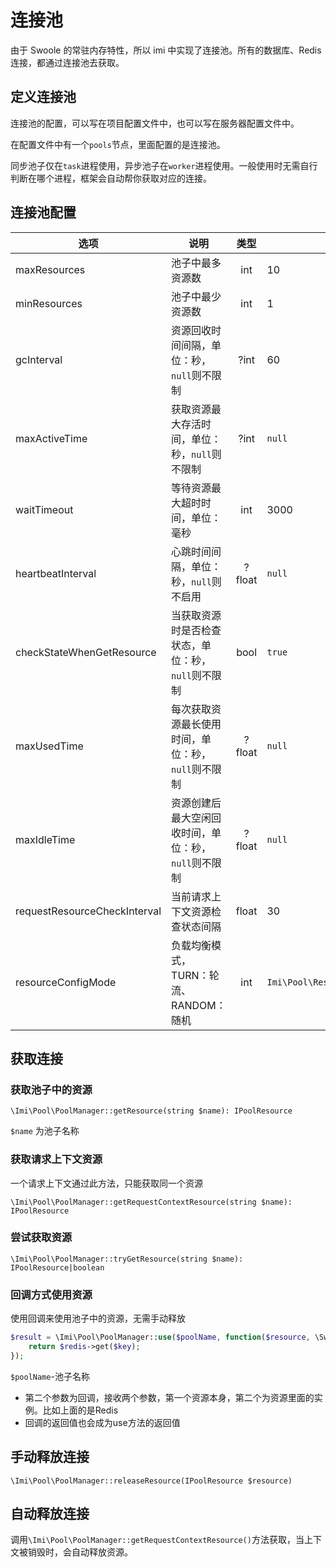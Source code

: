 # 连接池

由于 Swoole 的常驻内存特性，所以 imi 中实现了连接池。所有的数据库、Redis连接，都通过连接池去获取。

## 定义连接池

连接池的配置，可以写在项目配置文件中，也可以写在服务器配置文件中。

在配置文件中有一个`pools`节点，里面配置的是连接池。

同步池子仅在`task`进程使用，异步池子在`worker`进程使用。一般使用时无需自行判断在哪个进程，框架会自动帮你获取对应的连接。

## 连接池配置

| 选项                         | 说明                                                 | 类型   | 默认值                              |
|------------------------------|------------------------------------------------------|:------:|-------------------------------------|
| maxResources                 | 池子中最多资源数                                     | int    | 10                                  |
| minResources                 | 池子中最少资源数                                     | int    | 1                                   |
| gcInterval                   | 资源回收时间间隔，单位：秒，`null`则不限制           | ?int   | 60                                  |
| maxActiveTime                | 获取资源最大存活时间，单位：秒，`null`则不限制       | ?int   | `null`                              |
| waitTimeout                  | 等待资源最大超时时间，单位：毫秒                     | int    | 3000                                |
| heartbeatInterval            | 心跳时间间隔，单位：秒，`null`则不启用               | ?float | `null`                              |
| checkStateWhenGetResource    | 当获取资源时是否检查状态，单位：秒，`null`则不限制   | bool   | `true`                              |
| maxUsedTime                  | 每次获取资源最长使用时间，单位：秒，`null`则不限制   | ?float | `null`                              |
| maxIdleTime                  | 资源创建后最大空闲回收时间，单位：秒，`null`则不限制 | ?float | `null`                              |
| requestResourceCheckInterval | 当前请求上下文资源检查状态间隔                       | float  | 30                                  |
| resourceConfigMode           | 负载均衡模式，TURN：轮流、RANDOM：随机               | int    | `Imi\Pool\ResourceConfigMode::TURN` |

## 获取连接

### 获取池子中的资源

`\Imi\Pool\PoolManager::getResource(string $name): IPoolResource`

`$name` 为池子名称

### 获取请求上下文资源

一个请求上下文通过此方法，只能获取同一个资源

`\Imi\Pool\PoolManager::getRequestContextResource(string $name): IPoolResource`

### 尝试获取资源

`\Imi\Pool\PoolManager::tryGetResource(string $name): IPoolResource|boolean`

### 回调方式使用资源

使用回调来使用池子中的资源，无需手动释放

```php
$result = \Imi\Pool\PoolManager::use($poolName, function($resource, \Swoole\Coroutine\Redis $redis) use($key){
    return $redis->get($key);
});
```

`$poolName`-池子名称

- 第二个参数为回调，接收两个参数，第一个资源本身，第二个为资源里面的实例。比如上面的是Redis
- 回调的返回值也会成为use方法的返回值

## 手动释放连接

`\Imi\Pool\PoolManager::releaseResource(IPoolResource $resource)`

## 自动释放连接

调用`\Imi\Pool\PoolManager::getRequestContextResource()`方法获取，当上下文被销毁时，会自动释放资源。
